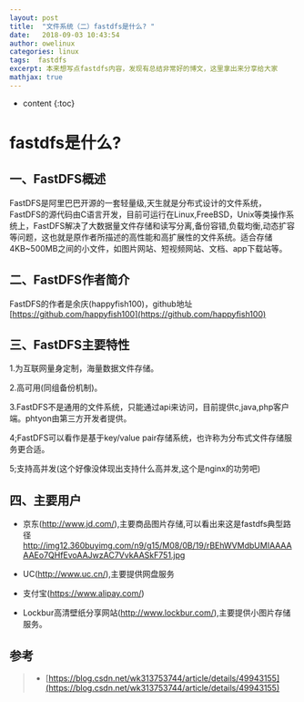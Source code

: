 ```yaml
---
layout: post
title:  "文件系统（二）fastdfs是什么? "
date:   2018-09-03 10:43:54
author: owelinux
categories: linux 
tags:  fastdfs  
excerpt: 本来想写点fastdfs内容，发现有总结非常好的博文，这里拿出来分享给大家
mathjax: true
---
```


* content
{:toc}

# fastdfs是什么? 

## 一、FastDFS概述

FastDFS是阿里巴巴开源的一套轻量级,天生就是分布式设计的文件系统，FastDFS的源代码由C语言开发，目前可运行在Linux,FreeBSD，Unix等类操作系统上，FastDFS解决了大数据量文件存储和读写分离,备份容错,负载均衡,动态扩容等问题，这也就是原作者所描述的高性能和高扩展性的文件系统。适合存储4KB~500MB之间的小文件，如图片网站、短视频网站、文档、app下载站等。

## 二、FastDFS作者简介

FastDFS的作者是余庆(happyfish100)，github地址[https://github.com/happyfish100](https://github.com/happyfish100)

## 三、FastDFS主要特性

1.为互联网量身定制，海量数据文件存储。

2.高可用(同组备份机制)。

3.FastDFS不是通用的文件系统，只能通过api来访问，目前提供c,java,php客户端。phtyon由第三方开发者提供。

4;FastDFS可以看作是基于key/value pair存储系统，也许称为分布式文件存储服务更合适。

5;支持高并发(这个好像没体现出支持什么高并发,这个是nginx的功劳吧)

## 四、主要用户

* 京东(http://www.jd.com/),主要商品图片存储,可以看出来这是fastdfs典型路径
  http://img12.360buyimg.com/n9/g15/M08/0B/19/rBEhWVMdbUMIAAAAAAEo7QHfEvoAAJwzAC7VvkAASkF751.jpg

* UC(http://www.uc.cn/),主要提供网盘服务

* 支付宝(https://www.alipay.com/)

* Lockbur高清壁纸分享网站(http://www.lockbur.com/),主要提供小图片存储服务。

## 参考

> * [https://blog.csdn.net/wk313753744/article/details/49943155](https://blog.csdn.net/wk313753744/article/details/49943155)